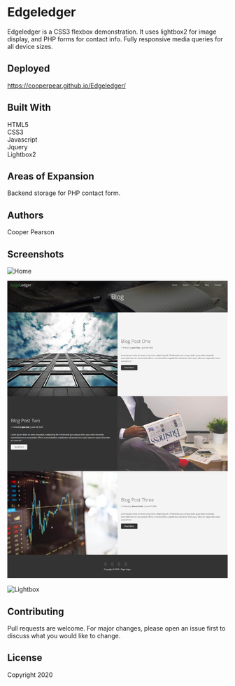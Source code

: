 # Edgeledger
Edgeledger is a CSS3 flexbox demonstration. It uses lightbox2 for image display, and PHP forms for contact info. Fully responsive media queries for all device sizes.  

## Deployed
https://cooperpear.github.io/Edgeledger/

## Built With
HTML5<br>
CSS3<br>
Javascript<br>
Jquery<br>
Lightbox2

## Areas of Expansion
Backend storage for PHP contact form. 

## Authors
Cooper Pearson

## Screenshots
![Home](https://github.com/cooperpear/Edgeledger/blob/master/screencapture-cooperpear-github-io-Edgeledger-2020-06-09-17_29_24.png?raw=true "Home")

![Blog](https://github.com/cooperpear/Edgeledger/blob/master/screencapture-cooperpear-github-io-Edgeledger-blog-html-2020-06-09-17_30_13.png?raw=true "Blog")

![Lightbox](https://github.com/cooperpear/Edgeledger/blob/master/screencapture-cooperpear-github-io-Edgeledger-index-html-2020-06-09-17_32_05.png?raw=true "Lightbox")

## Contributing
Pull requests are welcome. For major changes, please open an issue first to discuss what you would like to change.

## License
Copyright 2020